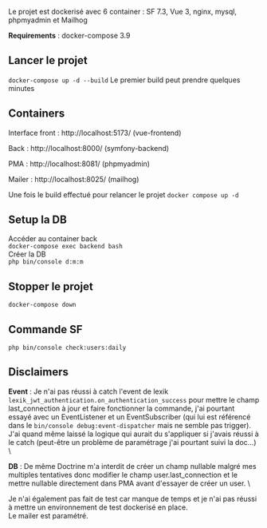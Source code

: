 

Le projet est dockerisé avec 6 container : SF 7.3, Vue 3, nginx, mysql, phpmyadmin et Mailhog

**Requirements** : docker-compose 3.9

## **Lancer le projet**

`docker-compose up -d --build` 
Le premier build peut prendre quelques minutes 

## **Containers**

Interface front : http://localhost:5173/ (vue-frontend)

Back : http://localhost:8000/ (symfony-backend)

PMA : http://localhost:8081/ (phpmyadmin)

Mailer : http://localhost:8025/ (mailhog)


Une fois le build effectué pour relancer le projet `docker compose up -d`

## Setup la DB
Accéder au container back \
`docker-compose exec backend bash` \
Créer la DB \
 `php bin/console d:m:m`

## **Stopper le projet**
`docker-compose down`

## Commande SF 
 `php bin/console check:users:daily`

## Disclaimers
**Event** : Je n'ai pas réussi à catch l'event de lexik `lexik_jwt_authentication.on_authentication_success` pour mettre le champ last_connection à jour et faire fonctionner la commande, j'ai pourtant essayé avec un EventListener et un EventSubscriber (qui lui est référencé dans le `bin/console debug:event-dispatcher` mais ne semble pas trigger). J'ai quand même laissé la logique qui aurait du s'appliquer si j'avais réussi à le catch (peut-être un problème de paramétrage j'ai pourtant suivi la doc...) \

**DB** : De même Doctrine m'a interdit de créer un champ nullable malgré mes multiples tentatives donc modifier le champ user.last_connection et le mettre nullable directement dans PMA avant d'essayer de créer un user. \

Je n'ai également pas fait de test car manque de temps et je n'ai pas réussi à mettre un environnement de test dockerisé en place. \
Le mailer est paramétré.
